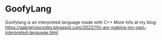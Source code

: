 # GoofyLang
Goofylang is an interpreted language made with C++
More Info at my blog: https://gabrielyipcodes.blogspot.com/2022/11/i-am-making-my-own-interpreted-language.html
